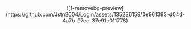 
<div style="text-align: center;">
 ![1-removebg-preview](https://github.com/Jstn2004/Login/assets/135236159/0e961393-d04d-4a7b-97ed-37e91c011778)   
</div>
